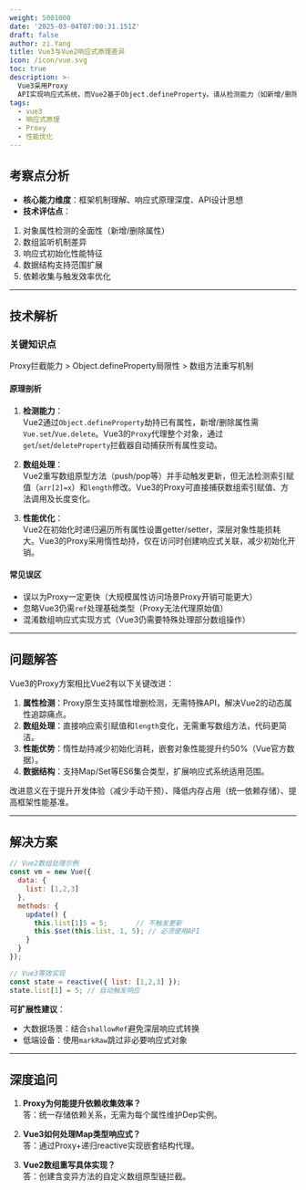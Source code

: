 ```yaml
---
weight: 5001000
date: '2025-03-04T07:00:31.151Z'
draft: false
author: zi.Yang
title: Vue3与Vue2响应式原理差异
icon: /icon/vue.svg
toc: true
description: >-
  Vue3采用Proxy
  API实现响应式系统，而Vue2基于Object.defineProperty。请从检测能力（如新增/删除属性）、数组处理、性能优化等角度对比两者的实现差异及改进意义。
tags:
  - vue3
  - 响应式原理
  - Proxy
  - 性能优化
---
```


## 考察点分析  

- **核心能力维度**：框架机制理解、响应式原理深度、API设计思想  
- **技术评估点**：  

1. 对象属性检测的全面性（新增/删除属性）  
2. 数组监听机制差异  
3. 响应式初始化性能特征  
4. 数据结构支持范围扩展  
5. 依赖收集与触发效率优化  

---

## 技术解析  

### 关键知识点  

Proxy拦截能力 > Object.defineProperty局限性 > 数组方法重写机制  

#### 原理剖析  

1. **检测能力**：  
Vue2通过`Object.defineProperty`劫持已有属性，新增/删除属性需`Vue.set`/`Vue.delete`。Vue3的`Proxy`代理整个对象，通过`get`/`set`/`deleteProperty`拦截器自动捕获所有属性变动。  

2. **数组处理**：  
Vue2重写数组原型方法（push/pop等）并手动触发更新，但无法检测索引赋值（`arr[2]=x`）和`length`修改。Vue3的Proxy可直接捕获数组索引赋值、方法调用及长度变化。  

3. **性能优化**：  
Vue2在初始化时递归遍历所有属性设置getter/setter，深层对象性能损耗大。Vue3的Proxy采用惰性劫持，仅在访问时创建响应式关联，减少初始化开销。  

#### 常见误区  

- 误以为Proxy一定更快（大规模属性访问场景Proxy开销可能更大）  
- 忽略Vue3仍需`ref`处理基础类型（Proxy无法代理原始值）  
- 混淆数组响应式实现方式（Vue3仍需要特殊处理部分数组操作）  

---

## 问题解答  

Vue3的Proxy方案相比Vue2有以下关键改进：  

1. **属性检测**：Proxy原生支持属性增删检测，无需特殊API，解决Vue2的动态属性追踪痛点。  
2. **数组处理**：直接响应索引赋值和`length`变化，无需重写数组方法，代码更简洁。  
3. **性能优势**：惰性劫持减少初始化消耗，嵌套对象性能提升约50%（Vue官方数据）。  
4. **数据结构**：支持Map/Set等ES6集合类型，扩展响应式系统适用范围。  

改进意义在于提升开发体验（减少手动干预）、降低内存占用（统一依赖存储）、提高框架性能基准。  

---

## 解决方案  

```javascript  
// Vue2数组处理示例  
const vm = new Vue({  
  data: {  
    list: [1,2,3]  
  },  
  methods: {  
    update() {  
      this.list[1]5 = 5;       // 不触发更新  
      this.$set(this.list, 1, 5); // 必须使用API  
    }  
  }  
});  

// Vue3等效实现  
const state = reactive({ list: [1,2,3] });  
state.list[1] = 5; // 自动触发响应  
```  

**可扩展性建议**：  

- 大数据场景：结合`shallowRef`避免深层响应式转换  
- 低端设备：使用`markRaw`跳过非必要响应式对象  

---

## 深度追问  

1. **Proxy为何能提升依赖收集效率？**  
答：统一存储依赖关系，无需为每个属性维护Dep实例。  

2. **Vue3如何处理Map类型响应式？**  
答：通过Proxy+递归reactive实现嵌套结构代理。  

3. **Vue2数组重写具体实现？**  
答：创建含变异方法的自定义数组原型链拦截。
